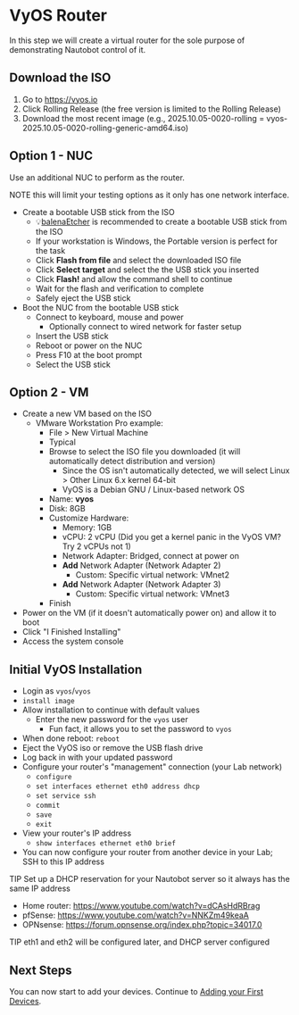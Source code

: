# VyOS Router
In this step we will create a virtual router for the sole purpose of demonstrating Nautobot control of it.

## Download the ISO
1. Go to https://vyos.io
2. Click Rolling Release (the free version is limited to the Rolling Release)
4. Download the most recent image (e.g., 2025.10.05-0020-rolling = vyos-2025.10.05-0020-rolling-generic-amd64.iso)

## Option 1 - NUC
Use an additional NUC to perform as the router.

NOTE this will limit your testing options as it only has one network interface.

- Create a bootable USB stick from the ISO
  - 💡[balenaEtcher](https://etcher.balena.io/#download-etcher) is recommended to create a bootable USB stick from the ISO
  - If your workstation is Windows, the Portable version is perfect for the task
  - Click **Flash from file** and select the downloaded ISO file
  - Click **Select target** and select the the USB stick you inserted
  - Click **Flash!** and allow the command shell to continue
  - Wait for the flash and verification to complete
  - Safely eject the USB stick
- Boot the NUC from the bootable USB stick
  - Connect to keyboard, mouse and power
    - Optionally connect to wired network for faster setup
  - Insert the USB stick
  - Reboot or power on the NUC
  - Press F10 at the boot prompt
  - Select the USB stick

## Option 2 - VM
- Create a new VM based on the ISO
  - VMware Workstation Pro example:
    - File > New Virtual Machine
    - Typical
    - Browse to select the ISO file you downloaded (it will automatically detect distribution and version)
      - Since the OS isn't automatically detected, we will select Linux > Other Linux 6.x kernel 64-bit
      - VyOS is a Debian GNU / Linux-based network OS 
    - Name: **vyos**
    - Disk: 8GB
    - Customize Hardware:
      - Memory: 1GB
      - vCPU: 2 vCPU (Did you get a kernel panic in the VyOS VM? Try 2 vCPUs not 1)
      - Network Adapter: Bridged, connect at power on
      - **Add** Network Adapter (Network Adapter 2)
        - Custom: Specific virtual network: VMnet2
      - **Add** Network Adapter (Network Adapter 3)
        - Custom: Specific virtual network: VMnet3
    - Finish
- Power on the VM (if it doesn't automatically power on) and allow it to boot
- Click "I Finished Installing"
- Access the system console

## Initial VyOS Installation
- Login as `vyos`/`vyos`
- `install image`
- Allow installation to continue with default values
  - Enter the new password for the `vyos` user
    - Fun fact, it allows you to set the password to `vyos`
- When done reboot: `reboot`
- Eject the VyOS iso or remove the USB flash drive
- Log back in with your updated password
- Configure your router's "management" connection (your Lab network)
  - `configure`
  - `set interfaces ethernet eth0 address dhcp`
  - `set service ssh`
  - `commit`
  - `save`
  - `exit`
- View your router's IP address
  - `show interfaces ethernet eth0 brief`
- You can now configure your router from another device in your Lab; SSH to this IP address

TIP Set up a DHCP reservation for your Nautobot server so it always has the same IP address
  - Home router: https://www.youtube.com/watch?v=dCAsHdRBrag
  - pfSense: https://www.youtube.com/watch?v=NNKZm49keaA
  - OPNsense: https://forum.opnsense.org/index.php?topic=34017.0

TIP eth1 and eth2 will be configured later, and DHCP server configured

## Next Steps
You can now start to add your devices. Continue to [Adding your First Devices](4_Adding_Devices.md).
